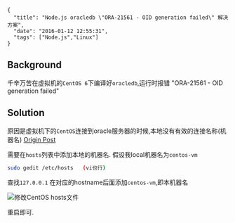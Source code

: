 ```metadata
{
  "title": "Node.js oracledb \"ORA-21561 - OID generation failed\" 解决方案",
  "date": "2016-01-12 12:55:31",
  "tags": ["Node.js","Linux"]
}
```



## Background
千辛万苦在虚拟机的`CentOS 6`下编译好`oracledb`,运行时报错
"ORA-21561 - OID generation failed"

## Solution
原因是虚拟机下的`CentOS`连接到oracle服务器的时候,本地没有有效的连接名称(机器名)
[Origin Post](https://chaos667.tumblr.com/post/20006357466/ora-21561-and-oracle-instant-client-112)

需要在`hosts`列表中添加本地的机器名.
假设我local机器名为`centos-vm`

```sh
sudo gedit /etc/hosts   (vi也行)
```

查找`127.0.0.1` 在对应的hostname后面添加`centos-vm`,即本机器名


![修改CentOS hosts文件](https://img.alicdn.com/tfscom/TB17d0.LpXXXXXpXpXXXXXXXXXX.png)

重启即可.